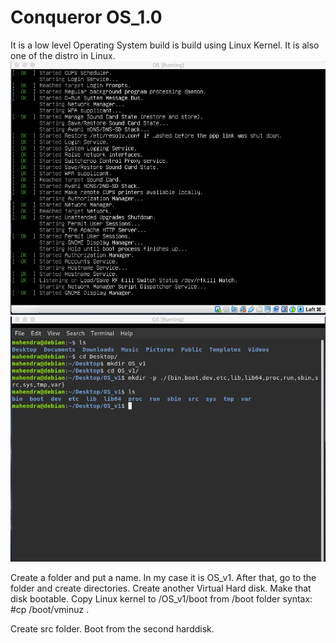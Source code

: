 # Conqueror OS_1.0
It is a low level Operating System build is build using Linux Kernel.
  It is also one of the distro in Linux.
<img src="images/image1.jpeg"></img>
<img src="images/image2.jpeg"></img>

Create a folder and put a name. In my case it is OS_v1. After that, go to the folder and create directories.
Create another Virtual Hard disk. Make that disk bootable. Copy Linux kernel to /OS_v1/boot from /boot folder 
syntax: #cp /boot/vminuz .

Create src folder. Boot from the second harddisk.
